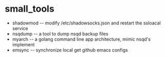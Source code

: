 # small_tools
- shadowmod -- modify /etc/shadowsocks.json and restart the ssloacal service
- nsqdump   -- a tool to dump nsqd backup files
- myarch    -- a golang command line app architecture, mimic nsqd's implement
- emsync    -- synchronize local get github emacs configs
